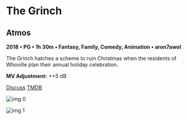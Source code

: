 # The Grinch

## Atmos

**2018 • PG • 1h 30m • Fantasy, Family, Comedy, Animation • aron7awol**

The Grinch hatches a scheme to ruin Christmas when the residents of Whoville plan their annual holiday celebration.

**MV Adjustment:** ++5 dB

[Discuss](https://www.avsforum.com/threads/bass-eq-for-filtered-movies.2995212/post-57504822)  [TMDB](360920)

![img 0](https://i.imgur.com/668lZwy.jpg)

![img 1](https://i.imgur.com/9WnJ5Zl.jpg)

